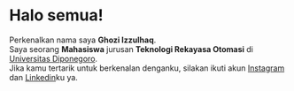 # Halo semua! 

Perkenalkan nama saya **Ghozi Izzulhaq**.\
Saya seorang **Mahasiswa** jurusan **Teknologi Rekayasa Otomasi** di [Universitas Diponegoro](https://www.undip.ac.id/).\
Jika kamu tertarik untuk berkenalan denganku, silakan ikuti akun [Instagram](https://www.instagram.com/ghozy.haq/) dan [Linkedin](https://www.linkedin.com/in/ghozi-izzulhaq-51a59a20a/)ku ya.

